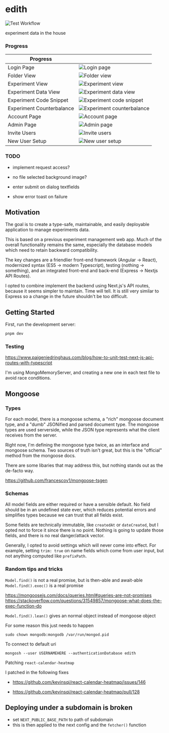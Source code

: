 # edith

![Test Workflow](https://github.com/zhengkyl/bedi/actions/workflows/test.yml/badge.svg)

experiment data in the house

### Progress

| Progress                  |                                                                        |
| ------------------------- | ---------------------------------------------------------------------- |
| Login Page                | ![Login page](../assets/login.png?raw=true)                            |
| Folder View               | ![Folder view](../assets/folder.png?raw=true)                          |
| Experiment View           | ![Experiment view](../assets/expData.png?raw=true)                     |
| Experiment Data View      | ![Experiment data view](../assets/dataView.png?raw=true)               |
| Experiment Code Snippet   | ![Experiment code snippet](../assets/expSnippet.png?raw=true)          |
| Experiment Counterbalance | ![Experiment counterbalance](../assets/expCounterbalance.png?raw=true) |
| Account Page              | ![Account page](../assets/account.png?raw=true)                        |
| Admin Page                | ![Admin page](../assets/admin.png?raw=true)                            |
| Invite Users              | ![Invite users](../assets/invite.png?raw=true)                         |
| New User Setup            | ![New user setup](../assets/setup.png?raw=true)                        |

### TODO

- implement request access?

- no file selected background image?

- enter submit on dialog textfields

- show error toast on failure

## Motivation

The goal is to create a type-safe, maintainable, and easily deployable application to manage experiments data.

This is based on a previous experiment management web app. Much of the overall functionality remains the same, especially the database models which need to retain backward compatibility.

The key changes are a friendlier front-end framework (Angular -> React), modernized syntax (ES5 -> modern Typescript), testing (nothing -> something), and an integrated front-end and back-end (Express -> Nextjs API Routes).

I opted to combine implement the backend using Next.js's API routes, because it seems simpler to maintain. Time will tell. It is still very similar to Express so a change in the future shouldn't be too difficult.

## Getting Started

First, run the development server:

```bash
pnpm dev
```

### Testing

https://www.paigeniedringhaus.com/blog/how-to-unit-test-next-js-api-routes-with-typescript

I'm using MongoMemoryServer, and creating a new one in each test file to avoid race conditions.

## Mongoose

### Types

For each model, there is a mongoose schema, a "rich" mongoose document type, and a "dumb" JSONified and parsed document type. The mongoose types are used serverside, while the JSON type represents what the client receives from the server.

Right now, I'm defining the mongoose type twice, as an interface and mongoose schema. Two sources of truth isn't great, but this is the "official" method from the mongoose docs.

There are some libaries that may address this, but nothing stands out as the de-facto way.

https://github.com/francescov1/mongoose-tsgen

### Schemas

All model fields are either required or have a sensible default. No field should be in an undefined state ever, which reduces potential errors and simplifies types because we can trust that all fields exist.

Some fields are technically immutable, like `createdAt` or `dateCreated`, but I opted not to force it since there is no point. Nothing is going to update those fields, and there is no real danger/attack vector.

Generally, I opted to avoid settings which will never come into effect. For example, setting `trim: true` on name fields which come from user input, but not anything computed like `prefixPath`.

### Random tips and tricks

`Model.find()` is not a real promise, but is then-able and await-able
`Model.find().exec()` is a real promise

https://mongoosejs.com/docs/queries.html#queries-are-not-promises
https://stackoverflow.com/questions/31549857/mongoose-what-does-the-exec-function-do

`Model.find().lean()` gives an normal object instead of mongoose object

For some reason this just needs to happen

`sudo chown mongodb:mongodb /var/run/mongod.pid`

To connect to default uri

`mongosh --user USERNAMEHERE --authenticationDatabase edith`

Patching `react-calendar-heatmap`

I patched in the following fixes

- https://github.com/kevinsqi/react-calendar-heatmap/issues/146

- https://github.com/kevinsqi/react-calendar-heatmap/pull/128

## Deploying under a subdomain is broken

- set `NEXT_PUBLIC_BASE_PATH` to path of subdomain
- this is then applied to the next config and the `fetcher()` function
